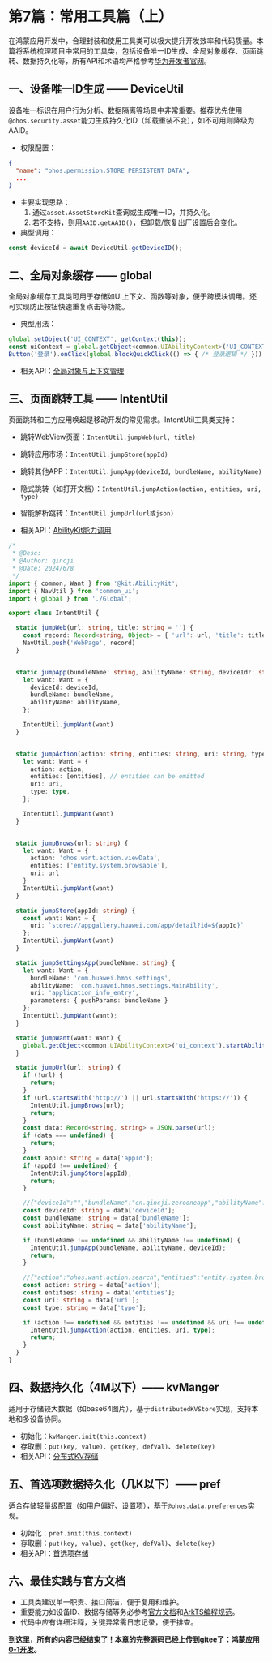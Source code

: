 # 第7篇：常用工具篇（上）

在鸿蒙应用开发中，合理封装和使用工具类可以极大提升开发效率和代码质量。本篇将系统梳理项目中常用的工具类，包括设备唯一ID生成、全局对象缓存、页面跳转、数据持久化等，所有API和术语均严格参考[华为开发者官网](https://developer.huawei.com/consumer/cn/doc/harmonyos-references/development-intro-api)。

## 一、设备唯一ID生成 —— DeviceUtil

设备唯一标识在用户行为分析、数据隔离等场景中非常重要。推荐优先使用`@ohos.security.asset`能力生成持久化ID（卸载重装不变），如不可用则降级为AAID。

- 权限配置：
```json
{
  "name": "ohos.permission.STORE_PERSISTENT_DATA",
  ...
}
```
- 主要实现思路：
  1. 通过`asset.AssetStoreKit`查询或生成唯一ID，并持久化。
  2. 若不支持，则用`AAID.getAAID()`，但卸载/恢复出厂设置后会变化。
- 典型调用：
```ts
const deviceId = await DeviceUtil.getDeviceID();
```

## 二、全局对象缓存 —— global

全局对象缓存工具类可用于存储如UI上下文、函数等对象，便于跨模块调用。还可实现防止按钮快速重复点击等功能。

- 典型用法：
```ts
global.setObject('UI_CONTEXT', getContext(this));
const uiContext = global.getObject<common.UIAbilityContext>('UI_CONTEXT');
Button('登录').onClick(global.blockQuickClick(() => { /* 登录逻辑 */ }))
```
- 相关API：[全局对象与上下文管理](https://developer.huawei.com/consumer/cn/doc/harmonyos-guides-V5/arkts-app-context-V5)

## 三、页面跳转工具 —— IntentUtil

页面跳转和三方应用唤起是移动开发的常见需求。IntentUtil工具类支持：
- 跳转WebView页面：`IntentUtil.jumpWeb(url, title)`
- 跳转应用市场：`IntentUtil.jumpStore(appId)`
- 跳转其他APP：`IntentUtil.jumpApp(deviceId, bundleName, abilityName)`
- 隐式跳转（如打开文档）：`IntentUtil.jumpAction(action, entities, uri, type)`
- 智能解析跳转：`IntentUtil.jumpUrl(url或json)`

- 相关API：[AbilityKit能力调用](https://developer.huawei.com/consumer/cn/doc/harmonyos-guides-V5/ability-start-ability-V5)

```ts
/*
 * @Desc: 
 * @Author: qincji
 * @Date: 2024/6/8
 */
import { common, Want } from '@kit.AbilityKit';
import { NavUtil } from 'common_ui';
import { global } from './Global';

export class IntentUtil {

  static jumpWeb(url: string, title: string = '') {
    const record: Record<string, Object> = { 'url': url, 'title': title };
    NavUtil.push('WebPage', record)
  }


  static jumpApp(bundleName: string, abilityName: string, deviceId?: string) {
    let want: Want = {
      deviceId: deviceId,
      bundleName: bundleName,
      abilityName: abilityName,
    };

    IntentUtil.jumpWant(want)
  }


  static jumpAction(action: string, entities: string, uri: string, type: string) {
    let want: Want = {
      action: action,
      entities: [entities], // entities can be omitted
      uri: uri,
      type: type,
    };

    IntentUtil.jumpWant(want)
  }


  static jumpBrows(url: string) {
    let want: Want = {
      action: 'ohos.want.action.viewData',
      entities: ['entity.system.browsable'],
      uri: url
    }
    IntentUtil.jumpWant(want)
  }

  static jumpStore(appId: string) {
    const want: Want = {
      uri: `store://appgallery.huawei.com/app/detail?id=${appId}`
    };
    IntentUtil.jumpWant(want)
  }

  static jumpSettingsApp(bundleName: string) {
    let want: Want = {
      bundleName: 'com.huawei.hmos.settings',
      abilityName: 'com.huawei.hmos.settings.MainAbility',
      uri: 'application_info_entry',
      parameters: { pushParams: bundleName }
    };
    IntentUtil.jumpWant(want);
  }

  static jumpWant(want: Want) {
    global.getObject<common.UIAbilityContext>('ui_context').startAbility(want)
  }

  static jumpUrl(url: string) {
    if (!url) {
      return;
    }
    if (url.startsWith('http://') || url.startsWith('https://')) {
      IntentUtil.jumpBrows(url);
      return;
    }
    const data: Record<string, string> = JSON.parse(url);
    if (data === undefined) {
      return;
    }
    const appId: string = data['appId'];
    if (appId !== undefined) {
      IntentUtil.jumpStore(appId);
      return;
    }

    //{"deviceId":"","bundleName":"cn.qincji.zerooneapp","abilityName":"EntryAbility"}
    const deviceId: string = data['deviceId'];
    const bundleName: string = data['bundleName'];
    const abilityName: string = data['abilityName'];

    if (bundleName !== undefined && abilityName !== undefined) {
      IntentUtil.jumpApp(bundleName, abilityName, deviceId);
      return;
    }

    //{"action":"ohos.want.action.search","entities":"entity.system.browsable","uri":"https://www.test.com:8080/query/student","type":"text/plain"}
    const action: string = data['action'];
    const entities: string = data['entities'];
    const uri: string = data['uri'];
    const type: string = data['type'];

    if (action !== undefined && entities !== undefined && uri !== undefined && type !== undefined) {
      IntentUtil.jumpAction(action, entities, uri, type);
      return;
    }
  }
}

```

## 四、数据持久化（4M以下）—— kvManger

适用于存储较大数据（如base64图片），基于`distributedKVStore`实现，支持本地和多设备协同。
- 初始化：`kvManger.init(this.context)`
- 存取删：`put(key, value)`、`get(key, defVal)`、`delete(key)`
- 相关API：[分布式KV存储](https://developer.huawei.com/consumer/cn/doc/harmonyos-guides-V5/arkts-data-persistence-kvstore-V5)

## 五、首选项数据持久化（几K以下）—— pref

适合存储轻量级配置（如用户偏好、设置项），基于`@ohos.data.preferences`实现。
- 初始化：`pref.init(this.context)`
- 存取删：`put(key, value)`、`get(key, defVal)`、`delete(key)`
- 相关API：[首选项存储](https://developer.huawei.com/consumer/cn/doc/harmonyos-guides-V5/arkts-data-persistence-preferences-V5)

## 六、最佳实践与官方文档

- 工具类建议单一职责、接口简洁，便于复用和维护。
- 重要能力如设备ID、数据存储等务必参考[官方文档](https://developer.huawei.com/consumer/cn/doc/harmonyos-guides-V5/overview-V5)和[ArkTS编程规范](https://developer.huawei.com/consumer/cn/doc/harmonyos-guides-V5/arkts-coding-style-guide-V5)。
- 代码中应有详细注释，关键异常需日志记录，便于排查。

**到这里，所有的内容已经结束了！本章的完整源码已经上传到gitee了：[鸿蒙应用0-1开发](https://gitee.com/qincji/ZeroOneApp)。**